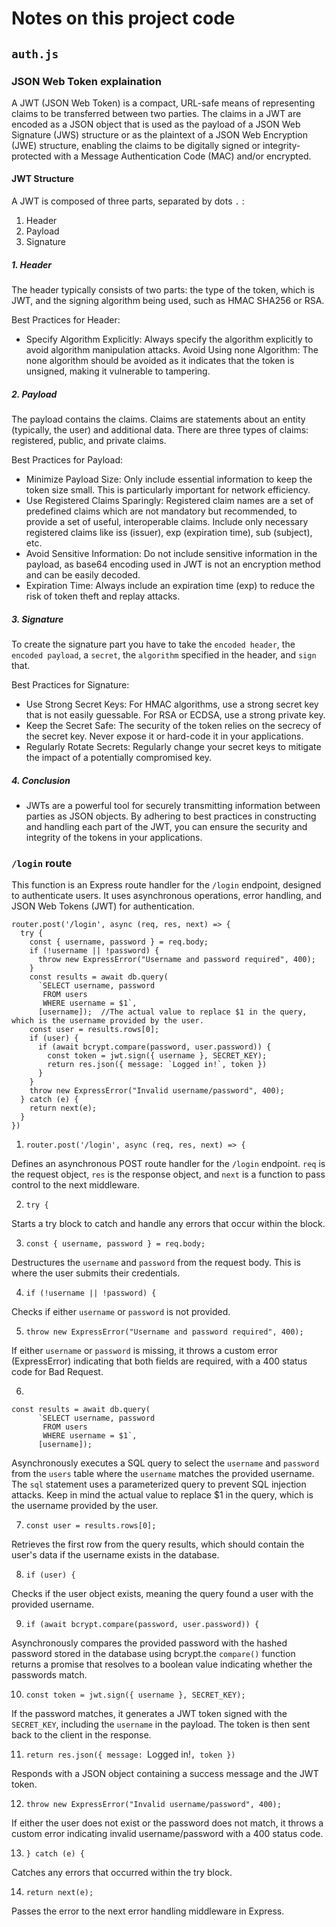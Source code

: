 # Notes on this project code

## `auth.js`

### JSON Web Token explaination

A JWT (JSON Web Token) is a compact, URL-safe means of representing claims to be transferred between two parties. The claims in a JWT are encoded as a JSON object that is used as the payload of a JSON Web Signature (JWS) structure or as the plaintext of a JSON Web Encryption (JWE) structure, enabling the claims to be digitally signed or integrity-protected with a Message Authentication Code (MAC) and/or encrypted.

#### JWT Structure

A JWT is composed of three parts, separated by dots `.` :

1. Header
2. Payload
3. Signature

##### 1. Header
The header typically consists of two parts: the type of the token, which is JWT, and the signing algorithm being used, such as HMAC SHA256 or RSA.

Best Practices for Header:

- Specify Algorithm Explicitly: Always specify the algorithm explicitly to avoid algorithm manipulation attacks.
Avoid Using none Algorithm: The none algorithm should be avoided as it indicates that the token is unsigned, making it vulnerable to tampering.

##### 2. Payload
The payload contains the claims. Claims are statements about an entity (typically, the user) and additional data. There are three types of claims: registered, public, and private claims.

Best Practices for Payload:

- Minimize Payload Size: Only include essential information to keep the token size small. This is particularly important for network efficiency.
- Use Registered Claims Sparingly: Registered claim names are a set of predefined claims which are not mandatory but recommended, to provide a set of useful, interoperable claims. Include only necessary registered claims like iss (issuer), exp (expiration time), sub (subject), etc.
- Avoid Sensitive Information: Do not include sensitive information in the payload, as base64 encoding used in JWT is not an encryption method and can be easily decoded.
- Expiration Time: Always include an expiration time (exp) to reduce the risk of token theft and replay attacks.

##### 3. Signature
To create the signature part you have to take the `encoded header`, the `encoded payload`, a `secret`, the `algorithm` specified in the header, and `sign` that.

Best Practices for Signature:

- Use Strong Secret Keys: For HMAC algorithms, use a strong secret key that is not easily guessable. For RSA or ECDSA, use a strong private key.
- Keep the Secret Safe: The security of the token relies on the secrecy of the secret key. Never expose it or hard-code it in your applications.
- Regularly Rotate Secrets: Regularly change your secret keys to mitigate the impact of a potentially compromised key.

##### 4. Conclusion
- JWTs are a powerful tool for securely transmitting information between parties as JSON objects. By adhering to best practices in constructing and handling each part of the JWT, you can ensure the security and integrity of the tokens in your applications.

### `/login` route

This function is an Express route handler for the `/login` endpoint, designed to authenticate users. It uses asynchronous operations, error handling, and JSON Web Tokens (JWT) for authentication.

```
router.post('/login', async (req, res, next) => {
  try {
    const { username, password } = req.body;
    if (!username || !password) {
      throw new ExpressError("Username and password required", 400);
    }
    const results = await db.query(
      `SELECT username, password
       FROM users
       WHERE username = $1`,
      [username]);  //The actual value to replace $1 in the query, which is the username provided by the user.
    const user = results.rows[0];
    if (user) {
      if (await bcrypt.compare(password, user.password)) {
        const token = jwt.sign({ username }, SECRET_KEY);
        return res.json({ message: `Logged in!`, token })
      }
    }
    throw new ExpressError("Invalid username/password", 400);
  } catch (e) {
    return next(e);
  }
})
```

1. `router.post('/login', async (req, res, next) => {`

Defines an asynchronous POST route handler for the `/login` endpoint. `req` is the request object, `res` is the response object, and `next` is a function to pass control to the next middleware.

2. `try {`

Starts a try block to catch and handle any errors that occur within the block.

3. `const { username, password } = req.body;`

Destructures the `username` and `password` from the request body. This is where the user submits their credentials.

4. `if (!username || !password) {`

Checks if either `username` or `password` is not provided.

5. `throw new ExpressError("Username and password required", 400);`

If either `username` or `password` is missing, it throws a custom error (ExpressError) indicating that both fields are required, with a 400 status code for Bad Request.

6.

```
const results = await db.query(
      `SELECT username, password
       FROM users
       WHERE username = $1`,
      [username]);
```

Asynchronously executes a SQL query to select the `username` and `password` from the `users` table where the `username` matches the provided username. The `sql` statement uses a parameterized query to prevent SQL injection attacks. Keep in mind the actual value to replace $1 in the query, which is the username provided by the user.

7. `const user = results.rows[0];`

Retrieves the first row from the query results, which should contain the user's data if the username exists in the database.

8. `if (user) {`

Checks if the user object exists, meaning the query found a user with the provided username.

9. `if (await bcrypt.compare(password, user.password)) {`

Asynchronously compares the provided password with the hashed password stored in the database using bcrypt.the `compare()` function returns a promise that resolves to a boolean value indicating whether the passwords match.

10. `const token = jwt.sign({ username }, SECRET_KEY);`

If the password matches, it generates a JWT token signed with the `SECRET_KEY`, including the `username` in the payload. The token is then sent back to the client in the response.

11. `return res.json({ message: `Logged in!`, token })`

Responds with a JSON object containing a success message and the JWT token.

12. `throw new ExpressError("Invalid username/password", 400);`

If either the user does not exist or the password does not match, it throws a custom error indicating invalid username/password with a 400 status code.

13. `} catch (e) {`

Catches any errors that occurred within the try block.

14.  `return next(e);`

Passes the error to the next error handling middleware in Express.

